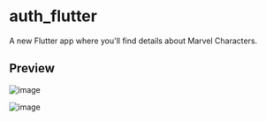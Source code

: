 # auth_flutter

A new Flutter app where you'll find details about Marvel Characters.

## Preview

![image](https://user-images.githubusercontent.com/71298422/231261644-cd89c7b9-87f1-47aa-a324-1ecd4cded6b9.png)

![image](https://user-images.githubusercontent.com/71298422/231261864-22f6b934-84a7-41c7-add1-98ad0e0e3a98.png)
